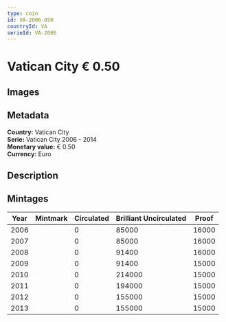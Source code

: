 ```yaml
---
type: coin
id: VA-2006-050
countryId: VA
serieId: VA-2006
---
```


# Vatican City € 0.50

## Images


## Metadata

**Country:** Vatican City\
**Serie:** Vatican City 2006 - 2014\
**Monetary value:** € 0.50\
**Currency:** Euro

## Description


## Mintages

| Year | Mintmark | Circulated | Brilliant Uncirculated | Proof |
| ---- | -------- | ---------- | ---------------------- | ----- |
| 2006 |  | 0| 85000 | 16000 |
| 2007 |  | 0| 85000 | 16000 |
| 2008 |  | 0| 91400 | 16000 |
| 2009 |  | 0| 91400 | 15000 |
| 2010 |  | 0| 214000 | 15000 |
| 2011 |  | 0| 194000 | 15000 |
| 2012 |  | 0| 155000 | 15000 |
| 2013 |  | 0| 155000 | 15000 |
